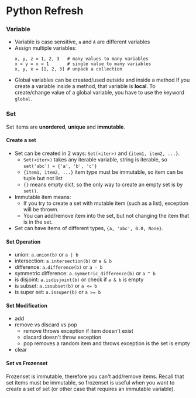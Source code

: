 # Python Refresh
### Variable
- Variable is case sensitive, `a` and `A` are different variables
- Assign multiple variables: 
  ```
  x, y, z = 1, 2, 3   # many values to many variables
  x = y = x = 1       # single value to many variables
  x, y, x = [1, 2, 3] # unpack a collection
  ```
- Global variables can be created/used outside and inside a method
  If you create a variable inside a method, that variable is **local**.
  To create/change value of a global variable, you have to use the keyword `global`.

### Set
Set items are **unordered**, **unique** and **immutable**.
#### Create a set
- Set can be created in 2 ways: `Set(<iter>)` and `{item1, item2, ...}`.
  - `Set(<iter>)` takes any iterable variable, string is iterable, so `set('abc') = {'a', 'b', 'c'}`
  - `{item1, item2, ...}` item type must be immutable, so item can be tuple but not list
  - `{}` means empty dict, so the only way to create an empty set is by `set()`.
- Immutable item means: 
  - If you try to create a set with mutable item (such as a list), exception will be thrown.
  - You can add/remove item into the set, but not changing the item that is in the set.
- Set can have items of different types, `{a, 'abc', 0.0, None}`.
#### Set Operation
- union: `a.union(b)` or `a | b`
- intersection: `a.intersection(b)` or `a & b`
- difference: `a.difference(b)` or `a - b`
- symmetric difference: `a.symmetric_difference(b)` or `a ^ b`
- is disjoint: `a.isdisjoint(b)` or check if `a & b` is empty
- is subset: `a.issubset(b)` or `a <= b`
- is super set: `a.issuper(b)` or `a >= b`
#### Set Modification
- add
- remove vs discard vs pop
  - remove throws exception if item doesn't exist
  - discard doesn't throw exception
  - pop removes a random item and throws exception is the set is empty
- clear
#### Set vs Frozenset
Frozenset is immutable, therefore you can't add/remove items. Recall that set items must be immutable, so frozenset is useful when you want to create a set of set (or other case that requires an immutable variable).

